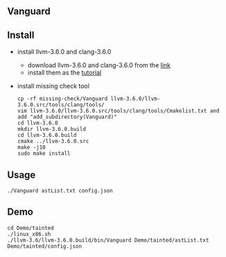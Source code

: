 ## Vanguard


## Install

+ install llvm-3.6.0 and clang-3.6.0
	+ download llvm-3.6.0 and clang-3.6.0 from the [link](http://releases.llvm.org/download.html#3.6.0)
	+ install them as the [tutorial](https://clang.llvm.org/get_started.html)


+ install missing check tool
	```
	cp -rf missing-check/Vanguard llvm-3.6.0/llvm-3.6.0.src/tools/clang/tools/
	vim llvm-3.6.0/llvm-3.6.0.src/tools/clang/tools/Cmakelist.txt and add "add_subdirectory(Vanguard)"
	cd llvm-3.6.0
	mkdir llvm-3.6.0.build
	cd llvm-3.6.0.build
	cmake ../llvm-3.6.0.src
	make -j10
	sudo make install
	```



## Usage
	./Vanguard astList.txt config.json


## Demo
	cd Demo/tainted
	./linux_x86.sh
	./llvm-3.6/llvm-3.6.0.build/bin/Vanguard Demo/tainted/astList.txt Demo/tainted/config.json



